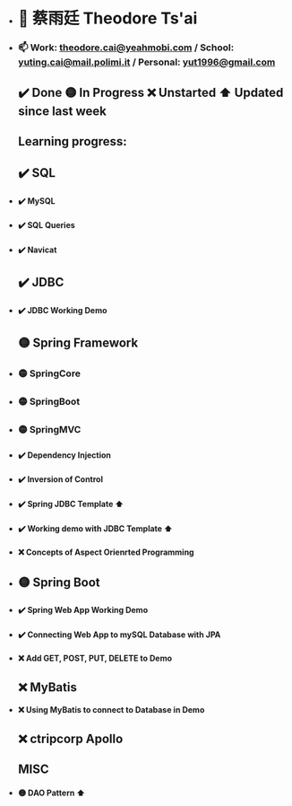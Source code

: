 - # 👋 蔡雨廷 Theodore Ts'ai

- ### 📫 Work: theodore.cai@yeahmobi.com / School: yuting.cai@mail.polimi.it / Personal: yut1996@gmail.com


  ## ✔️ Done 🟡 In Progress ❌ Unstarted ⬆️ Updated since last week 
  ## Learning progress:
  ##   ✔️ SQL
- #### ✔️ MySQL
- #### ✔️ SQL Queries
- #### ✔️ Navicat
  ##   ✔️ JDBC 
- #### ✔️ JDBC Working Demo
  ##   🟡 Spring Framework
- ###  🟡 SpringCore
- ###  🟡 SpringBoot
- ###  🟡 SpringMVC 
- #### ✔️ Dependency Injection 
- #### ✔️ Inversion of Control
- #### ✔️ Spring JDBC Template ⬆️
- #### ✔️ Working demo with JDBC Template ⬆️
- #### ❌ Concepts of Aspect Orienrted Programming
- ##   🟡 Spring Boot
- #### ✔️ Spring Web App Working Demo
- #### ✔️ Connecting Web App to mySQL Database with JPA
- #### ❌ Add GET, POST, PUT, DELETE to Demo
  ##   ❌ MyBatis 
- #### ❌ Using MyBatis to connect to Database in Demo
  ##   ❌ ctripcorp Apollo
  ##   MISC
- #### 🟡 DAO Pattern ⬆️
<!---
theodoretsai/theodoretsai is a ✨ special ✨ repository because its `README.md` (this file) appears on your GitHub profile.
You can click the Preview link to take a look at your changes.
--->
